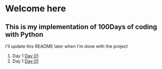# Welcome here

## This is my implementation of 100Days of coding with Python

I'll update this README later when I'm done with the project

   1. Day 1 [Day 01](./Beginner/day01.py)
   2. Day 1 [Day 01](./Beginner/day02.py)